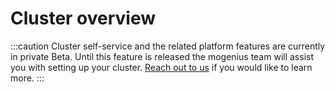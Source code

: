 ﻿---
sidebar_position: 3
---

# Cluster overview

:::caution
Cluster self-service and the related platform features are currently in private Beta. Until this feature is released the mogenius team will assist you with setting up your cluster. [Reach out to us](https://mogenius.com/contact/get-in-touch) if you would like to learn more.
:::